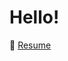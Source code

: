 # Hello!
📄 [Resume](https://drive.google.com/file/d/1rYXRICPwdzXzVfMYLuKmvOkKSbwgGRrH/view](https://drive.google.com/file/d/1yaR0pxpPlE6xT_UKB5dgPMRO0d99R3jz/view?usp=sharing)https://drive.google.com/file/d/1yaR0pxpPlE6xT_UKB5dgPMRO0d99R3jz/view?usp=sharing)
